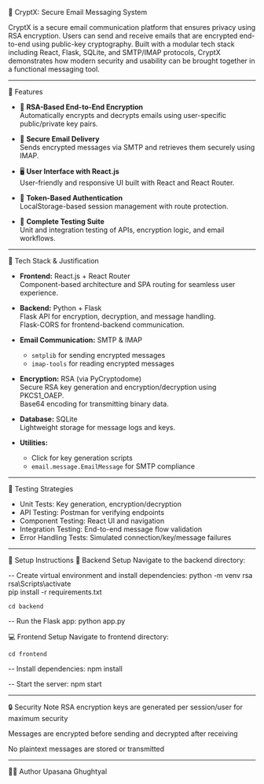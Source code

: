 🔐 CryptX: Secure Email Messaging System

CryptX is a secure email communication platform that ensures privacy using RSA encryption. Users can send and receive emails that are encrypted end-to-end using public-key cryptography. Built with a modular tech stack including React, Flask, SQLite, and SMTP/IMAP protocols, CryptX demonstrates how modern security and usability can be brought together in a functional messaging tool.

---

📌 Features

- 🔑 **RSA-Based End-to-End Encryption**  
  Automatically encrypts and decrypts emails using user-specific public/private key pairs.

- 📧 **Secure Email Delivery**  
  Sends encrypted messages via SMTP and retrieves them securely using IMAP.

- 🖥️ **User Interface with React.js**  
  User-friendly and responsive UI built with React and React Router.

- 🔐 **Token-Based Authentication**  
  LocalStorage-based session management with route protection.

- 🧪 **Complete Testing Suite**  
  Unit and integration testing of APIs, encryption logic, and email workflows.

---

🧰 Tech Stack & Justification

- **Frontend:** React.js + React Router  
  Component-based architecture and SPA routing for seamless user experience.

- **Backend:** Python + Flask  
  Flask API for encryption, decryption, and message handling.  
  Flask-CORS for frontend-backend communication.

- **Email Communication:** SMTP & IMAP  
  - `smtplib` for sending encrypted messages  
  - `imap-tools` for reading encrypted messages

- **Encryption:** RSA (via PyCryptodome)  
  Secure RSA key generation and encryption/decryption using PKCS1_OAEP.  
  Base64 encoding for transmitting binary data.

- **Database:** SQLite  
  Lightweight storage for message logs and keys.

- **Utilities:**  
  - Click for key generation scripts  
  - `email.message.EmailMessage` for SMTP compliance

---

🧪 Testing Strategies

- Unit Tests: Key generation, encryption/decryption  
- API Testing: Postman for verifying endpoints  
- Component Testing: React UI and navigation  
- Integration Testing: End-to-end message flow validation  
- Error Handling Tests: Simulated connection/key/message failures

---

🚀 Setup Instructions
🔧 Backend Setup
Navigate to the backend directory:

-- Create virtual environment and install dependencies:
    python -m venv rsa
    rsa\Scripts\activate   
    pip install -r requirements.txt

    cd backend
-- Run the Flask app:
    python app.py

💻 Frontend Setup
Navigate to frontend directory:

    cd frontend

-- Install dependencies:
    npm install

-- Start the server:
    npm start

---    

🔒 Security Note
RSA encryption keys are generated per session/user for maximum security

Messages are encrypted before sending and decrypted after receiving

No plaintext messages are stored or transmitted

---


👩‍💻 Author
Upasana Ghughtyal

